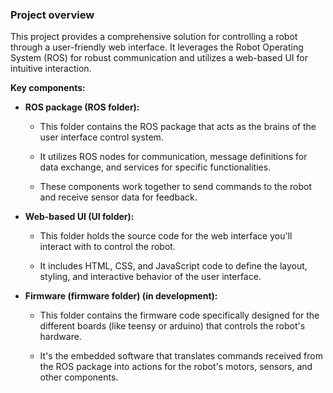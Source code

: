 
### Project overview

This project provides a comprehensive solution for controlling a robot through a user-friendly web interface. It leverages the Robot Operating System (ROS) for robust communication and utilizes a web-based UI for intuitive interaction.

**Key components:**

*   **ROS package (ROS folder):**
    
    *   This folder contains the ROS package that acts as the brains of the user interface control system.
        
    *   It utilizes ROS nodes for communication, message definitions for data exchange, and services for specific functionalities.
        
    *   These components work together to send commands to the robot and receive sensor data for feedback.
        
*   **Web-based UI (UI folder):**
    
    *   This folder holds the source code for the web interface you'll interact with to control the robot.
        
    *   It includes HTML, CSS, and JavaScript code to define the layout, styling, and interactive behavior of the user interface.
        
*   **Firmware (firmware folder) (in development):**
    
    *   This folder contains the firmware code specifically designed for the different boards (like teensy or arduino) that controls the robot's hardware.
        
    *   It's the embedded software that translates commands received from the ROS package into actions for the robot's motors, sensors, and other components.
